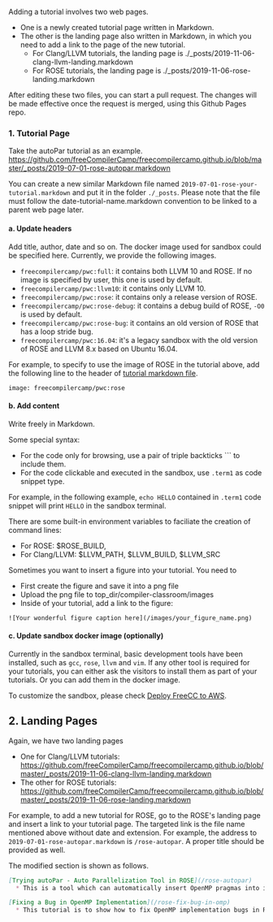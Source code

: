 Adding a tutorial involves two web pages.
* One is a newly created tutorial page written in Markdown.  
* The other is the landing page also written in Markdown, in which you need to add a link to the page of the new tutorial.
  * For Clang/LLVM tutorials, the landing page is ./_posts/2019-11-06-clang-llvm-landing.markdown
  * For ROSE tutorials, the landing page is ./_posts/2019-11-06-rose-landing.markdown

After editing these two files, you can start a pull request. The changes will be made effective once the request is merged, using this Github Pages repo.

### 1. Tutorial Page
Take the autoPar tutorial as an example.
https://github.com/freeCompilerCamp/freecompilercamp.github.io/blob/master/_posts/2019-07-01-rose-autopar.markdown

You can create a new similar Markdown file named ```2019-07-01-rose-your-tutorial.markdown``` and put it in the folder ```./_posts```. Please note that the file must follow the date-tutorial-name.markdown convention to be linked to a parent web page later. 

#### a. Update headers

Add title, author, date and so on.
The docker image used for sandbox could be specified here. Currently, we provide the following images.
- `freecompilercamp/pwc:full`: it contains both LLVM 10 and ROSE. If no image is specified by user, this one is used by default.
- `freecompilercamp/pwc:llvm10`: it contains only LLVM 10.
- `freecompilercamp/pwc:rose`: it contains only a release version of ROSE.
- `freecompilercamp/pwc:rose-debug`: it contains a debug build of ROSE, `-O0` is used by default.
- `freecompilercamp/pwc:rose-bug`: it contains an old version of ROSE that has a loop stride bug.
- `freecompilercamp/pwc:16.04`: it's a legacy sandbox with the old version of ROSE and LLVM 8.x based on Ubuntu 16.04.

For example, to specify to use the image of ROSE in the tutorial above, add the following line to the header of [tutorial markdown file](https://github.com/freeCompilerCamp/freecompilercamp.github.io/blob/master/_posts/2019-07-01-rose-autopar.markdown
).
```
image: freecompilercamp/pwc:rose
```

#### b. Add content

Write freely in Markdown. 

Some special syntax: 
* For the code only for browsing, use a pair of triple backticks \`\`\` to include them.
* For the code clickable and executed in the sandbox, use ```.term1``` as code snippet type.

For example,  in the following example, ```echo HELLO``` contained in ```.term1``` code snippet will print ``HELLO`` in the sandbox terminal.

There are some built-in environment variables to faciliate the creation of command lines:
* For ROSE: $ROSE_BUILD, 
* For Clang/LLVM: $LLVM_PATH, $LLVM_BUILD, $LLVM_SRC

Sometimes you want to insert a figure into your tutorial. You need to 
* First create the figure and save it into a png file
* Upload the png file to top_dir/compiler-classroom/images
* Inside of your tutorial, add a link to the figure: 
```
![Your wonderful figure caption here](/images/your_figure_name.png)
```

#### c. Update sandbox docker image (optionally)

Currently in the sandbox terminal, basic development tools have been installed, such as ```gcc```, ```rose```, ```llvm``` and ```vim```. If any other tool is required for your tutorials, you can either ask the visitors to install them as part of your tutorials. Or you can add them in the docker image.

To customize the sandbox, please check [Deploy FreeCC to AWS](https://github.com/chunhualiao/freeCompilerCamp/wiki/Deploy-FreeCC-to-AWS).

## 2. Landing Pages

Again, we have two landing pages
* One for Clang/LLVM tutorials: https://github.com/freeCompilerCamp/freecompilercamp.github.io/blob/master/_posts/2019-11-06-clang-llvm-landing.markdown
* The other for ROSE tutorials: https://github.com/freeCompilerCamp/freecompilercamp.github.io/blob/master/_posts/2019-11-06-rose-landing.markdown

For example, to add a new tutorial for ROSE, go to the ROSE's landing page and insert a link to your tutorial page. The targeted link is the file name mentioned above without date and extension. For example, the address to ```2019-07-01-rose-autopar.markdown``` is ```/rose-autopar```. A proper title should be provided as well.

The modified section is shown as follows.
```markdown
[Trying autoPar - Auto Parallelization Tool in ROSE](/rose-autopar)
  * This is a tool which can automatically insert OpenMP pragmas into input serial C/C++ codes.

[Fixing a Bug in OpenMP Implementation](/rose-fix-bug-in-omp)
  * This tutorial is to show how to fix OpenMP implementation bugs in ROSE compiler.
```
